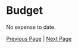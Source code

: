 # Budget

No expense to date.

[Previous Page](08-professional-biographies.md) | [Next Page](10-appendix.md)

